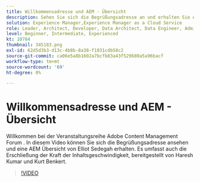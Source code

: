```yaml
---
title: Willkommensadresse und AEM - Übersicht
description: Sehen Sie sich die Begrüßungsadresse an und erhalten Sie eine AEM Übersicht, die das Entsperren der Geschwindigkeit von Inhalten abdeckt.
solution: Experience Manager,Experience Manager as a Cloud Service
role: Leader, Architect, Developer, Data Architect, Data Engineer, Admin, User
level: Beginner, Intermediate, Experienced
kt: 10784
thumbnail: 345183.png
exl-id: 62d5d3b3-d13c-4b8b-8a38-f1031cdb58c2
source-git-commit: ca06e5a8b1602a7bcfb83a43f529680a5a96bacf
workflow-type: tm+mt
source-wordcount: '69'
ht-degree: 0%

---
```


# Willkommensadresse und AEM - Übersicht

Willkommen bei der Veranstaltungsreihe Adobe Content Management Forum . In diesem Video können Sie sich die Begrüßungsadresse ansehen und eine AEM Übersicht von Elliot Sedegah erhalten. Es umfasst auch die Erschließung der Kraft der Inhaltsgeschwindigkeit, bereitgestellt von Haresh Kumar und Kurt Benkert.

>[!VIDEO](https://video.tv.adobe.com/v/345183/?quality=12&learn=on)
